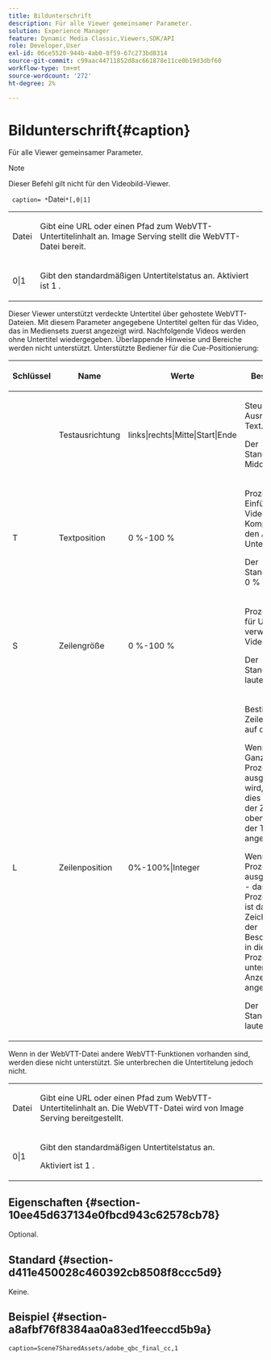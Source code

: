 ```yaml
---
title: Bildunterschrift
description: Für alle Viewer gemeinsamer Parameter.
solution: Experience Manager
feature: Dynamic Media Classic,Viewers,SDK/API
role: Developer,User
exl-id: 06ce5520-944b-4ab0-8f59-67c273bd8314
source-git-commit: c99aac44711852d8ac661878e11ce0b19d3dbf60
workflow-type: tm+mt
source-wordcount: '272'
ht-degree: 2%

---
```


# Bildunterschrift{#caption}

Für alle Viewer gemeinsamer Parameter.

>[!NOTE]
>
>Dieser Befehl gilt nicht für den Videobild-Viewer.

` caption= *`Datei`*[,0|1]`

<table id="table_9B98C97485DD4DEB8A6ECBCE8DF6B886"> 
 <tbody> 
  <tr> 
   <td colname="col1"> <p> <span class="codeph"> <span class="varname"> Datei </span> </span> </p> </td> 
   <td colname="col2"> <p> Gibt eine URL oder einen Pfad zum WebVTT-Untertitelinhalt an. Image Serving stellt die WebVTT-Datei bereit. </p> </td> 
  </tr> 
  <tr> 
   <td colname="col1"> <p> <span class="codeph"> 0|1 </span> </p> </td> 
   <td colname="col2"> <p> Gibt den standardmäßigen Untertitelstatus an. Aktiviert ist <span class="codeph"> 1 </span>. </p> </td> 
  </tr> 
 </tbody> 
</table>

Dieser Viewer unterstützt verdeckte Untertitel über gehostete WebVTT-Dateien. Mit diesem Parameter angegebene Untertitel gelten für das Video, das in Mediensets zuerst angezeigt wird. Nachfolgende Videos werden ohne Untertitel wiedergegeben. Überlappende Hinweise und Bereiche werden nicht unterstützt. Unterstützte Bediener für die Cue-Positionierung:

<table id="table_E752D7D8C1AA40C6B8A7057D2BB379C1"> 
 <thead> 
  <tr> 
   <th colname="col1" class="entry"> <p>Schlüssel </p> </th> 
   <th colname="col2" class="entry"> <p>Name </p> </th> 
   <th colname="col3" class="entry"> <p>Werte </p> </th> 
   <th colname="col4" class="entry"> <p>Beschreibung </p> </th> 
  </tr> 
 </thead>
 <tbody> 
  <tr> 
   <td colname="col1"> <p> </span> <span class="codeph"> </p> </td> 
   <td colname="col2"> <p>Testausrichtung </p> </td> 
   <td colname="col3"> <p> <span class="codeph"> links|rechts|Mitte|Start|Ende </span> </p> </td> 
   <td colname="col4"> <p> Steuert die Ausrichtung von Text. </p> <p>Der Standardwert ist <span class="codeph"> Middle </span>. </p> </td> 
  </tr> 
  <tr> 
   <td colname="col1"> <p> <span class="codeph"> T </span> </p> </td> 
   <td colname="col2"> <p>Textposition </p> </td> 
   <td colname="col3"> <p> 0 %-100 % </p> </td> 
   <td colname="col4"> <p> Prozentsatz der Einfügung in die VideoPlayer-Komponente für den Anfang des Untertiteltextes. </p> <p>Der Standardwert ist <span class="codeph"> 0 % </span>. </p> </td> 
  </tr> 
  <tr> 
   <td colname="col1"> <p> <span class="codeph"> S </span> </p> </td> 
   <td colname="col2"> <p>Zeilengröße </p> </td> 
   <td colname="col3"> <p> 0 %-100 % </p> </td> 
   <td colname="col4"> <p> Prozentsatz der für Untertitel verwendeten Videobreite. </p> <p>Der Standardwert lautet <span class="codeph"> 100 % </span>. </p> </td> 
  </tr> 
  <tr> 
   <td colname="col1"> <p> <span class="codeph"> L </span> </p> </td> 
   <td colname="col2"> <p>Zeilenposition </p> </td> 
   <td colname="col3"> <p> 0%-100%|Integer </p> </td> 
   <td colname="col4"> <p> Bestimmt die Zeilenposition auf der Seite. </p> <p>Wenn er als Ganzzahl ohne Prozentzeichen ausgedrückt wird, dann ist dies die Anzahl der Zeilen von oben, in denen der Text angezeigt wird. </p> <p>Wenn er als Prozentsatz ausgedrückt wird - das Prozentzeichen ist das letzte Zeichen -, wird der Beschriftungstext in diesem Prozentsatz nach unten im Anzeigebereich angezeigt. </p> <p>Der Standardwert lautet <span class="codeph"> 100 % </span>. </p> </td> 
  </tr> 
 </tbody> 
</table>

Wenn in der WebVTT-Datei andere WebVTT-Funktionen vorhanden sind, werden diese nicht unterstützt. Sie unterbrechen die Untertitelung jedoch nicht.

<table id="table_CB7B4DFC6B654AECA1AF6594E3FD5C46"> 
 <tbody> 
  <tr> 
   <td colname="col1"> <p> <span class="codeph"> <span class="varname"> Datei </span> </span> </p> </td> 
   <td colname="col2"> <p> Gibt eine URL oder einen Pfad zum WebVTT-Untertitelinhalt an. Die WebVTT-Datei wird von Image Serving bereitgestellt. </p> </td> 
  </tr> 
  <tr> 
   <td colname="col1"> <p> <span class="codeph"> 0|1 </span> </p> </td> 
   <td colname="col2"> <p> Gibt den standardmäßigen Untertitelstatus an. </p> <p>Aktiviert ist <span class="codeph"> 1 </span>. </p> </td> 
  </tr> 
 </tbody> 
</table>

## Eigenschaften {#section-10ee45d637134e0fbcd943c62578cb78}

Optional.

## Standard {#section-d411e450028c460392cb8508f8ccc5d9}

Keine.

## Beispiel {#section-a8afbf76f8384aa0a83ed1feeccd5b9a}

```
caption=Scene7SharedAssets/adobe_qbc_final_cc,1
```
